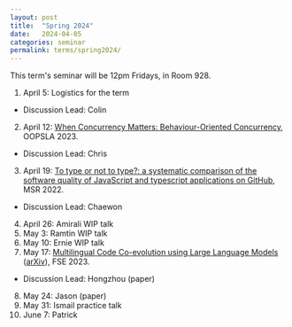 ```yaml
---
layout: post
title:  "Spring 2024"
date:   2024-04-05
categories: seminar
permalink: terms/spring2024/
---
```

This term's seminar will be 12pm Fridays, in Room 928.

1. April 5: Logistics for the term
  - Discussion Lead: Colin
2. April 12: [When Concurrency Matters: Behaviour-Oriented Concurrency](https://www.microsoft.com/en-us/research/publication/when-concurrency-matters-behaviour-oriented-concurrency/), OOPSLA 2023.
  - Discussion Lead: Chris
3. April 19: [To type or not to type?: a systematic comparison of the software quality of JavaScript and typescript applications on GitHub](https://dl.acm.org/doi/abs/10.1145/3524842.3528454), MSR 2022.
  - Discussion Lead: Chaewon
4. April 26: Amirali WIP talk
5. May 3: Ramtin WIP talk
6. May 10: Ernie WIP talk
7. May 17: [Multilingual Code Co-evolution using Large Language Models](https://dl.acm.org/doi/abs/10.1145/3611643.3616350) ([arXiv](https://arxiv.org/abs/2307.14991)), FSE 2023.
  - Discussion Lead: Hongzhou (paper)
8. May 24: Jason (paper)
9. May 31: Ismail practice talk
10. June 7: Patrick
